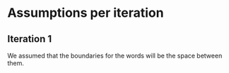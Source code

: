 # Assumptions per iteration

## Iteration 1

We assumed that the boundaries for the words will be the space between them.

